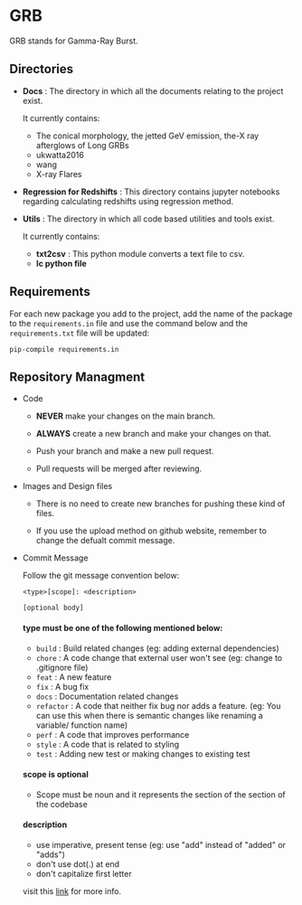 # **GRB**

GRB stands for Gamma-Ray Burst.

## **Directories**

* **Docs** : The directory in which all the documents relating to the project exist.

    It currently contains:
    * The conical morphology, the jetted GeV emission, the-X ray afterglows of Long GRBs
    * ukwatta2016
    * wang
    * X-ray Flares

* **Regression for Redshifts** : This directory contains jupyter notebooks regarding calculating redshifts using regression method.

* **Utils** : The directory in which all code based utilities and tools exist.

    It currently contains:
    * **txt2csv** : This python module converts a text file to csv.
    * **lc python file**

## **Requirements**

For each new package you add to the project, add the name of the package to the `requirements.in` file and use the command below and the `requirements.txt` file will be updated:

```pip-compile requirements.in```

## **Repository Managment**


* Code

    * **NEVER** make your changes on the main branch.
    * **ALWAYS**  create a new branch and make your changes on that. 

    * Push your branch and make a new pull request.
    * Pull requests will be merged after reviewing.

* Images and Design files
    * There is no need to create new branches for pushing these kind of files.

    * If you use the upload method on github website, remember to change the defualt commit message.


* Commit Message

    Follow the git message convention below:

    ```
    <type>[scope]: <description>

    [optional body]
    ```

    #### **type** must be one of the following mentioned below:
    * `build` : Build related changes (eg: adding external dependencies)
    * `chore` : A code change that external user won't see (eg: change to .gitignore file)
    * `feat` : A new feature
    * `fix` : A bug fix
    * `docs` : Documentation related changes
    * `refactor` :  A code that neither fix bug nor adds a feature. (eg: You can use this when there is semantic changes like renaming a variable/ function name)
    * `perf` : A code that improves performance
    * `style` : A code that is related to styling
    * `test` : Adding new test or making changes to existing test

    #### **scope** is optional
    * Scope must be noun and it represents the section of the section of the codebase

    #### **description**
    * use imperative, present tense (eg: use "add" instead of "added" or "adds")
    * don't use dot(.) at end
    * don't capitalize first letter

    visit this [link](https://www.conventionalcommits.org/en/v1.0.0/) for more info.
